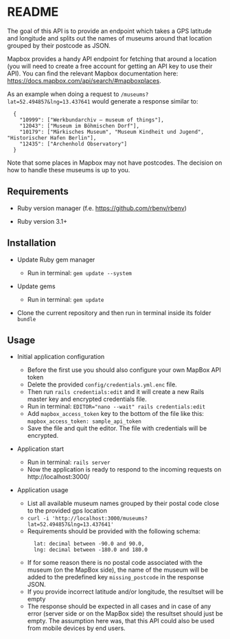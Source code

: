 # README

The goal of this API is to provide an endpoint which takes a GPS latitude and longitude and splits out the names of museums around that location grouped by their postcode as JSON.

Mapbox provides a handy API endpoint for fetching that around a location (you will need to create a free account for getting an API key to use their API). You can find the relevant Mapbox documentation here: https://docs.mapbox.com/api/search/#mapboxplaces.

As an example when doing a request to `/museums?lat=52.494857&lng=13.437641` would generate a response similar to:
```
  {
    "10999": ["Werkbundarchiv – museum of things"],
    "12043": ["Museum im Böhmischen Dorf"],
    "10179": ["Märkisches Museum", "Museum Kindheit und Jugend", "Historischer Hafen Berlin"],
    "12435": ["Archenhold Observatory"]
  }
```

Note that some places in Mapbox may not have postcodes. The decision on how to handle these museums is up to you.

## Requirements

* Ruby version manager (f.e. https://github.com/rbenv/rbenv)

* Ruby version 3.1+

## Installation

* Update Ruby gem manager
  - Run in terminal: `gem update --system`

* Update gems
  - Run in terminal: `gem update`

* Clone the current repository and then run in terminal inside its folder `bundle`

## Usage

* Initial application configuration
  - Before the first use you should also configure your own MapBox API token
  - Delete the provided `config/credentials.yml.enc` file.
  - Then run `rails credentials:edit` and it will create a new Rails master key and encrypted credentials file.
  - Run in terminal: `EDITOR="nano --wait" rails credentials:edit`
  - Add `mapbox_access_token` key to the bottom of the file like this: `mapbox_access_token: sample_api_token`
  - Save the file and quit the editor. The file with credentials will be encrypted.

* Application start
  - Run in terminal: `rails server`
  - Now the application is ready to respond to the incoming requests on http://localhost:3000/

* Application usage
  - List all available museum names grouped by their postal code close to the provided gps location
  - `curl -i 'http://localhost:3000/museums?lat=52.494857&lng=13.437641'`
  - Requirements should be provided with the following schema:
    ```
      lat: decimal between -90.0 and 90.0,
      lng: decimal between -180.0 and 180.0
    ```
  - If for some reason there is no postal code associated with the museum (on the MapBox side), the name of the museum will be added to the predefined key `missing_postcode` in the response JSON.
  - If you provide incorrect latitude and/or longitude, the resultset will be empty
  - The response should be expected in all cases and in case of any error (server side or on the MapBox side) the resultset should just be empty. The assumption here was, that this API could also be used from mobile devices by end users.
